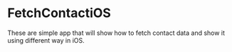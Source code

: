 # FetchContactiOS

These are simple app that will show how to fetch contact data and show it using different way in iOS. 
